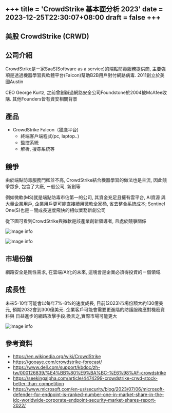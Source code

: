 +++
title = 'CrowdStrike 基本面分析 2023'
date = 2023-12-25T22:30:07+08:00
draft = false
+++
---
美股 CrowdStrike (CRWD)
---


## 公司介紹

CrowdStrike是ㄧ家SaaS(Software as a service)的端點防毒服務提供商, 主要強項是透過機器學習與軟體平台(Falcon)幫助B2B用戶對付網路病毒. 2011創立於美國Austin

CEO George Kurtz, 之前曾創辦過網路安全公司Foundstone於2004被McAfee收購.
其他Founders皆有資安相關背景

## 產品
- CrowdStrike Falcon（獵鷹平台)
	- 終端客戶端程式(pc, laptop..) 
	- 監控系統
	- 解析, 搜尋系統等

## 競爭
由於端點防毒服務門檻並不高, CrowdStrike結合機器學習的做法也是主流, 因此競爭眾多, 包含了大廠, ㄧ般公司, 新創等

例如微軟(MS)就是端點防毒市佔第一的公司, 其資金充足且擁有雲平台, AI資源
與大量企業用戶, 企業用戶更可能直接續用微軟全家桶, 省去整合系統成本; Sentinel One(S)也是ㄧ間成長速度飛快的相似業務新創公司

從下圖可看到CrowdStrike與微軟是該產業創新領導者, 且處於競爭關係

![image info](https://static.seekingalpha.com/uploads/2021/12/7/53492442-1638921471463249.png)

![image info](https://www.microsoft.com/en-us/security/blog/wp-content/uploads/2023/06/Picture1-5.webp)

## 市場份額

網路安全是剛性需求, 在雲端/AI化的未來, 這塊會是企業必須得投資的ㄧ個領域.


## 成長性

未來5-10年可能會以每年7%-8%的速度成長, 目前(2023)市場份額大約130億美元,
預期2032會到300億美元. 企業客戶可能會需要更進階的防護服務應對機密資料與
日益進步的網路攻擊手段.換言之,實際市場可能更大

![image info](https://www.sphericalinsights.com/images/rd/global-endpoint-security-market.png)

## 參考資料
- https://en.wikipedia.org/wiki/CrowdStrike
- https://gooaye.com/crowdstrike-forecast/
- https://www.dell.com/support/kbdoc/zh-tw/000126839/%E4%BB%80%E9%BA%BC-%E6%98%AF-crowdstrike
- https://seekingalpha.com/article/4474299-crowdstrike-crwd-stock-better-than-competition
- https://www.microsoft.com/en-us/security/blog/2023/07/06/microsoft-defender-for-endpoint-is-ranked-number-one-in-market-share-in-the-idc-worldwide-corporate-endpoint-security-market-shares-report-2022/